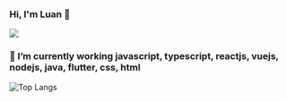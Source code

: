 ### Hi, I'm Luan 👋
![](https://komarev.com/ghpvc/?username=your-github-chienthan-03&color=green)
### 🔭 I’m currently working javascript, typescript, reactjs, vuejs, nodejs, java, flutter, css, html
![Top Langs](https://github-readme-stats.vercel.app/api/top-langs/?username=chienthan-03&theme=tokyonight)


<!--
**chienthan-03/chienthan-03** is a ✨ _special_ ✨ repository because its `README.md` (this file) appears on your GitHub profile.

Here are some ideas to get you started:

- 

-->


